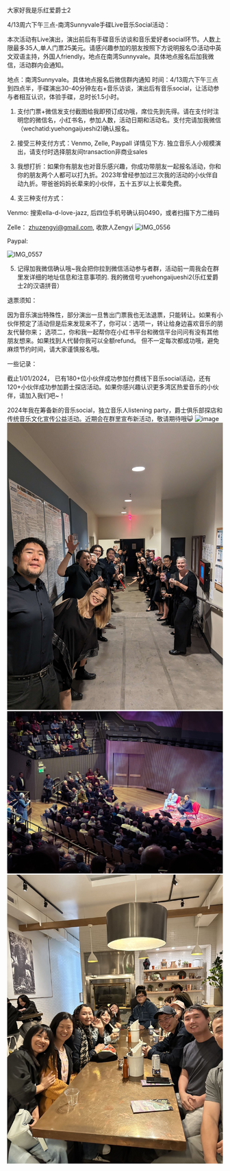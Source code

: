 大家好我是乐红爱爵士2

4/13周六下午三点-南湾Sunnyvale手碟Live音乐Social活动：

本次活动有Live演出，演出前后有手碟音乐访谈和音乐爱好者social环节。人数上限最多35人,单人门票25美元。请感兴趣参加的朋友按照下方说明报名😊活动中英文双语主持，外国人friendly。地点在南湾Sunnyvale。具体地点报名后加我微信，活动群内会通知。

地点：南湾Sunnyvale。具体地点报名后微信群内通知
时间：4/13周六下午三点到四点半，手碟演出30-40分钟左右+音乐访谈，演出后有音乐social，让活动参与者相互认识，体验手碟，总时长1.5小时。

1. 支付门票+微信发支付截图给我即预订成功哦，席位先到先得。请在支付时注明您的微信名，小红书名，参加人数，活动日期和活动名。支付完请加我微信（wechatid:yuehongaijueshi2)确认报名。

2. 接受三种支付方式：Venmo, Zelle, Paypall 详情见下方. 独立音乐人小规模演出，请支付时选择朋友间transaction非商业sales

3. 我想打折：如果你有朋友也对音乐感兴趣，你成功带朋友一起报名活动，你和你的朋友两个人都可以打九折。2023年曾经参加过三次我的活动的小伙伴自动九折。带爸爸妈妈长辈来的小伙伴，五十五岁以上长辈免费。

4. 支三种支付方式：

Venmo: 搜索ella-d-love-jazz, 后四位手机号确认码0490，或者扫描下方二维码

Zelle： zhuzengyi@gmail.com, 收款人Zengyi
![IMG_0556](https://github.com/elladlovejazz/elladlovejazz/assets/137091929/db574d58-0f66-4bb6-9f66-72c3de6ad0b6)



Paypal:

![IMG_0557](https://github.com/elladlovejazz/elladlovejazz/assets/137091929/64a7d42d-15e0-468c-b31f-1e97244ad654)


5. 记得加我微信确认哦~我会把你拉到微信活动参与者群，活动前一周我会在群里发详细的地址信息和注意事项的. 我的微信号:yuehongaijueshi2(乐红爱爵士2的汉语拼音）



退票须知：

因为音乐演出特殊性，部分演出一旦售出门票我也无法退票，只能转让。如果有小伙伴预定了活动但是后来发现来不了，你可以：选项一，转让给身边喜欢音乐的朋友代替你来； 选项二，你和我一起帮你在小红书平台和微信平台问问有没有其他朋友想来。如果找到人代替你我可以全额refund。 但不一定每次都成功哦，避免麻烦节约时间，请大家谨慎报名哦。


一些记录：

截止1/01/2024， 已有180+位小伙伴成功参加付费线下音乐social活动，还有120+小伙伴成功参加爵士探店活动。如果你感兴趣认识更多湾区热爱音乐的小伙伴，请加入我们吧~！

2024年我在筹备新的音乐social，独立音乐人listening party，爵士俱乐部探店和传统音乐文化宣传公益活动。近期会在群里宣布新活动，敬请期待哦😺
![image](https://github.com/elladlovejazz/elladlovejazz/blob/56577e40209606e61c7baa83e66636c9df0b5815/IMG_0684.JPG)
![In a single picture](https://github.com/elladlovejazz/elladlovejazz/blob/main/PXL_20231009_025735300%202.JPG)
![In a single picture](https://github.com/elladlovejazz/elladlovejazz/blob/main/IMG_9116%203.JPG)
![In a single picture](https://github.com/elladlovejazz/elladlovejazz/blob/main/IMG_9115%204.JPG)

